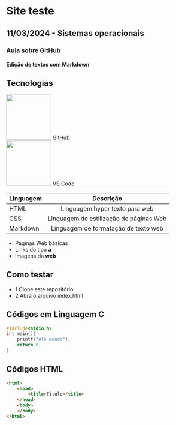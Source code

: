 # Site teste
## 11/03/2024 - Sistemas operacionais
### Aula sobre GitHub
#### Edição de textos com Markdown

## Tecnologias
<img src= "https://th.bing.com/th/id/R.5fb011c4cce7177d20864cacd414243d?rik=3E8j3eUWJcTFWQ&riu=http%3a%2f%2fcdn.onlinewebfonts.com%2fsvg%2fimg_326384.png&ehk=wjNtP%2fRq0MO9KjRDtvcymW1NXDJ5orODhAFPVW306WA%3d&risl=&pid=ImgRaw&r=0" style="width:120px"> GitHub<br>
<img src="https://th.bing.com/th/id/R.225fbbe09689a4a3219ae1e00fe2280b?rik=5bqX09pA9xFBlA&pid=ImgRaw&r=0" style="width:120px"> VS Code<br>  


|Linguagem|Descrição|
|-|:-:|
|HTML|Linguagem hyper texto para web|
|CSS|Linguagem de estilização de páginas Web|
|Markdown|Linguagem de formatação de texto web|

- Páginas Web básicas
- Links do tipo **a**
- imagens da **web**

## Como testar
- 1 Clone este repositório
- 2 Abra o arquivo index.html

## Códigos em Linguagem C
````c
#include<stdio.h>
int main(){
    printf("Alô mundo");
    return 0;
}
````
## Códigos HTML
````html
<html>
    <head>
        <title>Titulo</title>
    </head>
    <body>
    </body>
</html>
